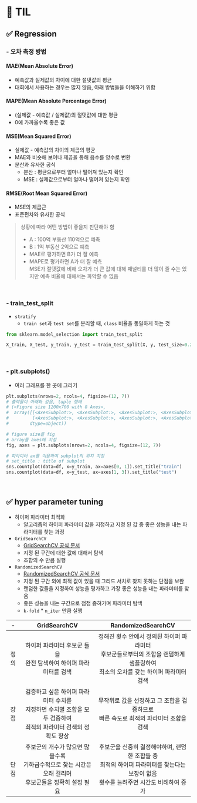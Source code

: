 # 🦁 TIL


## ✅ Regression

### - 오차 측정 방법

#### MAE(Mean Absolute Error)
* 예측값과 실제값의 차이에 대한 절댓값의 평균
* 대회에서 사용하는 경우는 많지 않음, 아래 방법들을 이해하기 위함

#### MAPE(Mean Absolute Percentage Error)
* (실제값 - 예측값 / 실제값)의 절댓값에 대한 평균
* 0에 가까울수록 좋은 값

#### MSE(Mean Squared Error)
* 실제값 - 예측값의 차이의 제곱의 평균
* MAE와 비슷해 보이나 제곱을 통해 음수를 양수로 변환
* 분산과 유사한 공식
  * 분산 : 평균으로부터 얼마나 떨어져 있는지 확인
  * MSE : 실제값으로부터 얼마나 떨어져 있는지 확인

#### RMSE(Root Mean Squared Error)
* MSE의 제곱근
* 표준편차와 유사한 공식

> 상황에 따라 어떤 방법이 좋을지 판단해야 함
> * A : 100억 부동산 110억으로 예측
> * B : 1억 부동산 2억으로 예측
> * MAE로 평가하면 B가 더 잘 예측
> * MAPE로 평가하면 A가 더 잘 예측 <br>
> MSE가 절댓값에 비해 오차가 더 큰 값에 대해 패널티를 더 많이 줄 수는 있지만 예측 비율에 대해서는 파악할 수 없음

<br>

### - train_test_split
* `stratify`
  * `train set`과 `test set`를 분리할 때, `class` 비율을 동일하게 하는 것
```python
from sklearn.model_selection import train_test_split

X_train, X_test, y_train, y_test = train_test_split(X, y, test_size=0.2, stratify=y, random_state=42)
```


<br>

### - plt.subplots()
* 여러 그래프를 한 곳에 그리기
```python
plt.subplots(nrows=2, ncols=4, figsize=(12, 7))
# 출력물이 아래와 같음, tuple 형태
# (<Figure size 1200x700 with 8 Axes>,
#  array([[<AxesSubplot:>, <AxesSubplot:>, <AxesSubplot:>, <AxesSubplot:>],
#         [<AxesSubplot:>, <AxesSubplot:>, <AxesSubplot:>, <AxesSubplot:>]],
#        dtype=object))

# figure size를 fig
# array를 axes에 지정
fig, axes = plt.subplots(nrows=2, ncols=4, figsize=(12, 7))

# 파라미터 ax를 이용하여 subplot의 위치 지정
# set_title : title of subplot
sns.countplot(data=df, x=y_train, ax=axes[0, 1]).set_title("train")
sns.countplot(data=df, x=y_test, ax=axes[1, 3]).set_title("test")
```

<br>

## ✅ hyper parameter tuning
* 하이퍼 파라미터 최적화
  * 알고리즘의 하이퍼 파라미터 값을 지정하고 지정 된 값 중 좋은 성능을 내는 파라미터를 찾는 과정
* `GridSearchCV`
  * [GridSearchCV 공식 문서](https://scikit-learn.org/stable/modules/generated/sklearn.model_selection.GridSearchCV.html#sklearn.model_selection.GridSearchCV) 
  * 지정 된 구간에 대한 값에 대해서 탐색
  * 조합의 수 만큼 실행
* `RandomizedSearchCV`
  * [RandomizedSearchCV 공식 문서](https://scikit-learn.org/stable/modules/generated/sklearn.model_selection.RandomizedSearchCV.html#sklearn.model_selection.RandomizedSearchCV) 
  * 지정 된 구간 외에 최적 값이 있을 때 그리드 서치로 찾지 못하는 단점을 보완
  * 랜덤한 값들을 지정하여 성능을 평가하고 가장 좋은 성능을 내는 파라미터를 찾음
  * 좋은 성능을 내는 구간으로 점점 좁혀가며 파라미터 탐색
  * `k-fold` * `n_iter` 만큼 실행

|  -  |                               GridSearchCV                               |                                 RandomizedSearchCV                                 |
|:---:|:------------------------------------------------------------------------:|:----------------------------------------------------------------------------------:| 
| 정의  |                하이퍼 파라미터 후보군 들을 <br/> 완전 탐색하여 하이퍼 파라미터를 검색                |   정해진 횟수 안에서 정의된 하이퍼 파라미터<br/>후보군들로부터의 조합을 랜덤하게 샘플링하여<br/>최소의 오차를 갖는 하이퍼 파라미터 검색   |
| 장점  | 검증하고 싶은 하이퍼 파라미터 수치를<br/> 지정하면 수치별 조합을 모두 검증하여 <br/> 최적의 파라미터 검색의 정확도 향상 |                무작위로 값을 선정하고 그 조합을 검증하므로<br/>빠른 속도로 최적의 파라미터 조합을 검색                 |
| 단점  |    후보군의 개수가 많으면 많을수록 <br/> 기하급수적으로 찾는 시간은 오래 걸리며 <br/>후보군들을 정확히 설정 필요    | 후보군을 신중히 결정해야하며, 랜덤한 조합들 중 <br/>최적의 하이퍼 파라미터를 찾는다는 보장이 없음<br/>횟수를 늘려주면 시간도 비례하여 증가 |

